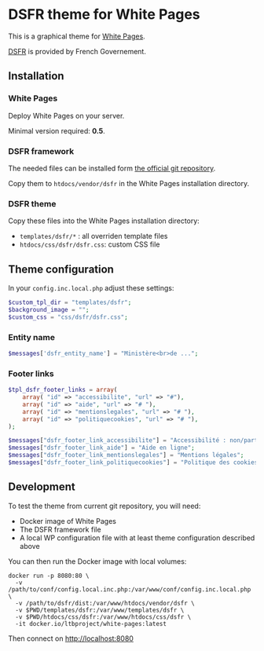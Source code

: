 # DSFR theme for White Pages

This is a graphical theme for [White Pages](https://github.com/ltb-project/white-pages).

[DSFR](https://github.com/GouvernementFR/dsfr) is provided by French Governement.

## Installation

### White Pages

Deploy White Pages on your server.

Minimal version required: **0.5**.

### DSFR framework

The needed files can be installed form [the official git repository](https://github.com/GouvernementFR/dsfr).

Copy them to `htdocs/vendor/dsfr` in the White Pages installation directory.

### DSFR theme

Copy these files into the White Pages installation directory:
* `templates/dsfr/*` : all overriden template files
* `htdocs/css/dsfr/dsfr.css`: custom CSS file

## Theme configuration

In your `config.inc.local.php` adjust these settings:
```php
$custom_tpl_dir = "templates/dsfr";
$background_image = "";
$custom_css = "css/dsfr/dsfr.css";
```

### Entity name

```php
$messages['dsfr_entity_name'] = "Ministère<br>de ...";
```

### Footer links

```php
$tpl_dsfr_footer_links = array(
    array( "id" => "accessibilite", "url" => "#"),
    array( "id" => "aide", "url" => "# "),
    array( "id" => "mentionslegales", "url" => "# "),
    array( "id" => "politiquecookies", "url" => "# "),
);

$messages["dsfr_footer_link_accessibilite"] = "Accessibilité : non/partiellement/totalement conforme";
$messages["dsfr_footer_link_aide"] = "Aide en ligne";
$messages["dsfr_footer_link_mentionslegales"] = "Mentions légales";
$messages["dsfr_footer_link_politiquecookies"] = "Politique des cookies";
```

## Development

To test the theme from current git repository, you will need:
* Docker image of White Pages
* The DSFR framework file
* A local WP configuration file with at least theme configuration described above

You can then run the Docker image with local volumes:
```
docker run -p 8080:80 \
  -v /path/to/conf/config.local.inc.php:/var/www/conf/config.inc.local.php \
  -v /path/to/dsfr/dist:/var/www/htdocs/vendor/dsfr \
  -v $PWD/templates/dsfr:/var/www/templates/dsfr \
  -v $PWD/htdocs/css/dsfr:/var/www/htdocs/css/dsfr \
  -it docker.io/ltbproject/white-pages:latest
```

Then connect on [http://localhost:8080](http://localhost:8080)
